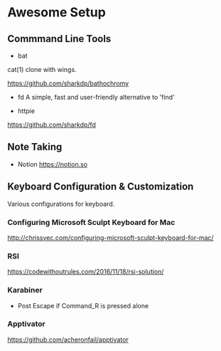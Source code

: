 # Awesome Setup

## Commmand Line Tools 

- bat

cat(1) clone with wings.

https://github.com/sharkdp/bathochromy

- fd
A simple, fast and user-friendly alternative to 'find'

- httpie

https://github.com/sharkdp/fd

## Note Taking
- Notion
https://notion.so

## Keyboard Configuration & Customization

Various configurations for keyboard.

### Configuring Microsoft Sculpt Keyboard for Mac
http://chrissvec.com/configuring-microsoft-sculpt-keyboard-for-mac/

### RSI
https://codewithoutrules.com/2016/11/18/rsi-solution/

### Karabiner

- Post Escape if Command_R is pressed alone

### Apptivator
https://github.com/acheronfail/apptivator